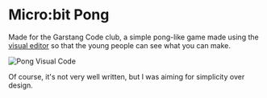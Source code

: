 # Micro:bit Pong

Made for the Garstang Code club, a simple pong-like game made using the [visual editor](https://makecode.microbit.org/_2tdTkY8cmYe0) so that the young people can see what you can make.

![Pong Visual Code](https://raw.githubusercontent.com/xepps/microbit-pong/master/pong-code.png)

Of course, it's not very well written, but I was aiming for simplicity over design.
